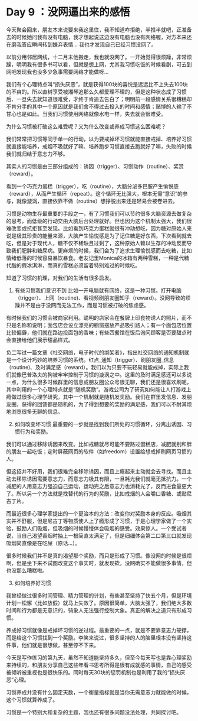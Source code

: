 # Day 9 ：没网逼出来的感悟
今天聚会回来，朋友本来说要来我这里住，我不知道咋拒绝，半推半就吧，正准备去的时候她问我有没有电脑，我才想起说这边没有电脑也没有网络喔，对方本来还在磨我答应瞬间转到嫌弃表情... 我也才发现自己已经习惯没网了。

以前分用邻居网线，十二月末他搬走，我也就没网了。一开始觉得很烦躁，非常烦躁，明明我有很多书可以看，但就是想上网，尤其我习惯吃饭的时候看剧，可去到网吧发现我也没多少急事需要网络才能做呀...

我们有个心理特点叫“损失厌恶”，就是获得100块的喜悦是远远比不上失去100块的不爽的。所以直树享受被湘琴追那么久都爱理不理的，但是这种状态成了习惯后、一旦失去就知道很难受，才终于肯追去告白了；明明前一段感情关系很糟糕却不肯分手的其中一个原因就是我们舍不得过去投入的时间和感情；赌博的人输了不甘心也是如此。当我们习惯使用网络就像水电一样，失去就会很难受。

为什么习惯被打破这么难受呢？又为什么改变或养成习惯这么困难呢？

我们常常把习惯等同于单一的行动，以为要戒掉坏习惯就能直接戒掉、培养好习惯就直接能培养，戒烟不吸就好了嘛、培养跑步习惯直接去跑就好了嘛，失败的时候我们就归结于意志力不够。

其实人的习惯是由三部分组成的：诱因（trigger）、习惯动作（routine）、奖赏（reward）。

看到一个巧克力蛋糕（trigger），吃（routine），大脑分泌多巴胺产生愉悦感（reward），从而产生循环（repeat）。这个循环无比强大，根本无需“意识”的参与，就像漩涡，直接依靠不做（routine）想挣脱出来还是轻易会被卷进去。

习惯是动物生存最重要的手段之一，有了习惯我们可以节约很多大脑资源去做复杂的思考，而低级的行动交由大脑后台处理就好。但也因为这个机制太强大，我们很难改变或抗拒甚至发现。比如看到巧克力蛋糕就很有冲动想吃，因为糖对原始人来说是极其珍贵的能量来源，大脑产生愉悦感是为了记住糖是好东西，下次看到就去吃，但是对于现代人，糖不仅不稀缺且过剩了，这种原始人赖以生存的冲动反而导致我们肥胖和糖尿病。更麻烦的时候，我们会为了追求生理愉悦感而去吃糖，比如情绪低落的时候容易暴饮暴食。老友记里Monica的冰箱有两种雪糕，一种是代糖代脂的假冰淇淋，而真的雪糕必须留着特别难过的时候吃。

知道了习惯的机理，对我们的生活有很多启发。

1. 有些习惯我们意识不到
比如一开电脑就有网络，这是一种习惯。打开电脑（trigger）、上网（routine)、看视频刷朋友圈知乎（reward）。没网导致的烦躁并不是由于没网而无法工作，而是习惯被打破的焦虑感。

有时候我们的习惯会被商家利用。聪明的店家会在餐牌上印食物诱人的照片，而不只是名称和说明；面包店会设立漂亮的橱窗摆放产品吸引路人；有一个面包店位置比较偏僻，他们就在路边投面包的香味；有些西餐馆在饭后询问顾客是否要甜点时会直接给他们展示甜品样式。

负二写过一篇文章《社交网络，电子时代的绑架者》，指出社交网络的通知机制就是一个设计巧妙的培养习惯的系统。红点_通知（trigger）、刷朋友圈_信息（routine)、及时满足感（reward）。我们以为只要不玩轻易就能戒掉，实际上我们就像巴普洛夫的狗被牢牢控制于习惯的漩涡之中。这里的及时满足感还可以多说一点，为什么很多时候群里的信息或朋友圈公众号很无聊，我们还是很喜欢刷呢，其中利用的一个心理特点就是“随机奖励”。游戏公司为了研究如何能让人打游戏上瘾做过很多心理学研究，其中一个机制就是随机发奖励。我们在群里发信息、发朋友圈，获得的回馈都是随机的，为了得到想要的奖励的满足感，我们可以不耐其烦地浏览很多无聊的信息。

2. 如何改变坏习惯
最重要的一步就是找到我们所处的习惯循环，分离出诱因、习惯行为和奖励。

我们可以通过移除诱因来改变。比如戒糖就尽可能不要路过蛋糕店，减肥就别和胖的朋友一起吃饭；定时屏蔽网页的软件（如freedom）设置给想戒掉刷网页习惯的人。

但这招并不好用，我们很难完全移除诱因，而且上瘾起来主动就会去寻找。而且主动去移除诱因需要意志力，而意志力极其有限，一旦耗光我们就毫无抵抗力。一个减肥的人用意志力强迫自己运动，运动完之后意志力也消耗光了，反而进食量更大了。所以另一个方法就是找替代的行为的奖励，比如戒烟的人会嚼口香糖、或贴尼古丁片。

而最近很多心理学家提出的一个更治本的方法：改变你对奖励本身的反应。吸烟其实并不舒服，但是尼古丁等物质使人上了瘾形成了习惯，于是心理学家做了一个实验，鼓励人们吸烟，但吸烟的时候慢慢体会吸烟的感受。效果惊人。一个受试者说，当自己渴望香烟时抽上一根简直太满足了，但是细细体会第二口第三口就发现吸烟简直像是在吃屎（原话...）。

很多时候我们并不是真的渴望那个奖励，而只是形成了习惯。像没网的时候是很烦啊，但是坐下来不试图改变这个事实时，就发现欸，没网确实不能做很多事情，但也没那么糟糕啦。

3. 如何培养好习惯

我曾经做过很多时间管理、精力管理的计划，有些甚至坚持了快五个月，但是环境计划一松懈（比如放假）就马上失效了。原因很简单，大脑太强了，我们绝大多数时间和行为都是无意识的，骑象人无法强行控制大象。真正的解决之道只有形成习惯。

养成好习惯就像是戒掉坏习惯的逆过程。最重要的一点，就是不要靠意志力硬撑，而是给这个习惯找到一个奖励。李笑来说过，很多坚持的人的脑里根本没有坚持这件事，他们就是很想做，甚至停不下来。

今天是写作练习的第九天，虽然不知道能坚持多久，但至今每天写也是靠心理奖励来持续的，和朋友分享自己这些年看书思考所得是很有成就感的事情，自己的感受被倾听被重视也是很快乐的。同时每天30块的惩罚机制也是利用了我的“损失厌恶”心理。

习惯养成并没有什么固定天数，一个衡量指标就是当你无需意志力就能做的时候，这个习惯就算养成了。

习惯是一个特别大和复杂的主题，我也还有很多问题没法处理，共同探讨吧。

